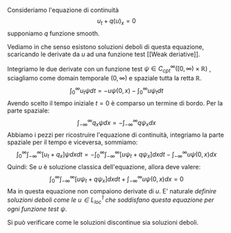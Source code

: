 Consideriamo l'equazione di continuità
$$
u_t + q(u)_x = 0
$$
supponiamo $q$ funzione smooth. 

Vediamo in che senso esistono soluzioni deboli di questa equazione, scaricando le derivate da $u$ ad una funzione test [[Weak deriative]].

Integriamo le due derivate con un funzione test $\psi \in C^{\infty}_{cpt}([0,\infty)\times \mathbb{R})$ , sciagliamo come domain temporale $(0,\infty)$ e spaziale tutta la retta $\mathbb{R}$.
$$
\int_0^\infty u_t \psi dt = -u\psi(0,x)-\int_0^\infty u \psi_t dt
$$
Avendo scelto il tempo iniziale $t=0$ è comparso un termine di bordo.
Per la parte spaziale:
$$
\int_{-\infty}^\infty q_x\psi dx = -\int_{-\infty}^\infty q \psi_x dx
$$
Abbiamo i pezzi per ricostruire l'equazione di continuità, integriamo la parte spaziale per il tempo e viceversa, sommiamo:
$$
\int_0^\infty \int_{-\infty}^\infty \Big[ u_t + q_x\Big]\psi dxdt = -\int_0^\infty \int_{-\infty}^\infty \Big[ u\psi_t + q\psi_x \Big]dxdt - \int_{-\infty}^\infty u\psi(0,x)dx
$$
Quindi: Se $u$ è soluzione classica dell'equazione, allora deve valere:
$$
\int_0^\infty \int_{-\infty}^\infty \Big[ u\psi_t + q\psi_x \Big]dxdt + \int_{-\infty}^\infty u\psi(0,x)dx = 0
$$
Ma in questa equazione non compaiono derivate di $u$. E' naturale _definire soluzioni deboli come le $u \in L^1_{loc}$ che soddisfano questa equazione per ogni funzione test $\psi$_.

Si può verificare come le soluzioni discontinue sia soluzioni deboli.

